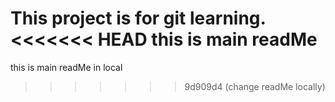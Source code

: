 This project is for git learning.
<<<<<<< HEAD
this is main readMe
=======
this is main readMe in local
>>>>>>> 9d909d4 (change readMe locally)

